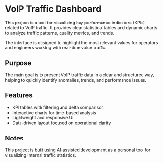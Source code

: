 # VoIP Traffic Dashboard

This project is a tool for visualizing key performance indicators (KPIs) related to VoIP traffic. It provides clear statistical tables and dynamic charts to analyze traffic patterns, quality metrics, and trends.

The interface is designed to highlight the most relevant values for operators and engineers working with real-time voice traffic.

## Purpose

The main goal is to present VoIP traffic data in a clear and structured way, helping to quickly identify anomalies, trends, and performance issues.

## Features

- KPI tables with filtering and delta comparison
- Interactive charts for time-based analysis
- Lightweight and responsive UI
- Data-driven layout focused on operational clarity

## Notes

This project is built using AI-assisted development as a personal tool for visualizing internal traffic statistics.

